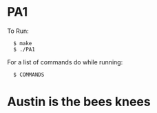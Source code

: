 # PA1

To Run:
```
  $ make
  $ ./PA1
```

For a list of commands do while running:
```
  $ COMMANDS
```

# Austin is the bees knees
